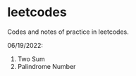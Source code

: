 # leetcodes
Codes and notes of practice in leetcodes.

06/19/2022:
  1. Two Sum
  2. Palindrome Number
